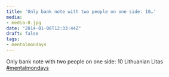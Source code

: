 ```yaml
---
title: 'Only bank note with two people on one side: 10…'
media:
- media-0.jpg
date: "2014-01-06T12:33:44Z"
draft: false
tags:
- mentalmondays
---
```

Only bank note with two people on one side: 10 Lithuanian Litas [#mentalmondays](/tags/mentalmondays)
